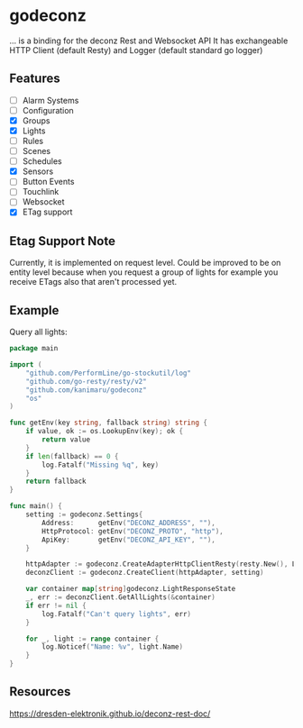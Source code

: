 # godeconz

... is a binding for the deconz Rest and Websocket API
It has exchangeable HTTP Client (default Resty) and Logger (default standard go logger)

## Features
- [ ] Alarm Systems 
- [ ] Configuration 
- [x] Groups 
- [x] Lights 
- [ ] Rules 
- [ ] Scenes 
- [ ] Schedules 
- [x] Sensors
- [ ] Button Events
- [ ] Touchlink
- [ ] Websocket
- [x] ETag support

## Etag Support Note
Currently, it is implemented on request level. Could be improved to be on entity level because when you request a group 
of lights for example you receive ETags also that aren't processed yet. 

## Example

Query all lights:
```go
package main

import (
	"github.com/PerformLine/go-stockutil/log"
	"github.com/go-resty/resty/v2"
	"github.com/kanimaru/godeconz"
	"os"
)

func getEnv(key string, fallback string) string {
	if value, ok := os.LookupEnv(key); ok {
		return value
	}
	if len(fallback) == 0 {
		log.Fatalf("Missing %q", key)
	}
	return fallback
}

func main() {
	setting := godeconz.Settings{
		Address:      getEnv("DECONZ_ADDRESS", ""),
		HttpProtocol: getEnv("DECONZ_PROTO", "http"),
		ApiKey:       getEnv("DECONZ_API_KEY", ""),
	}

	httpAdapter := godeconz.CreateAdapterHttpClientResty(resty.New(), Logger{}, false)
	deconzClient := godeconz.CreateClient(httpAdapter, setting)

	var container map[string]godeconz.LightResponseState
	_, err := deconzClient.GetAllLights(&container)
	if err != nil {
		log.Fatalf("Can't query lights", err)
	}

	for _, light := range container {
		log.Noticef("Name: %v", light.Name)
	}
}
```

## Resources

https://dresden-elektronik.github.io/deconz-rest-doc/